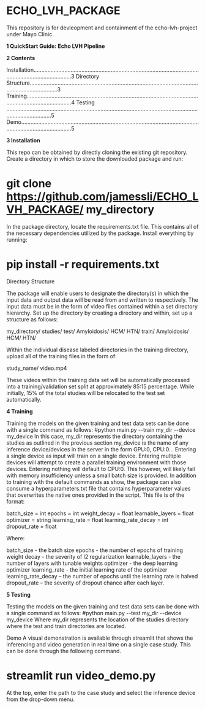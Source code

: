 # ECHO_LVH_PACKAGE
This repository is for devleopment and containment of the echo-lvh-project under Mayo Clinic.

**1 QuickStart Guide: Echo LVH Pipeline**

**2 Contents**

Installation.....................................................................................................................................................3
Directory Structure..............................................................................................................................................3
Training.........................................................................................................................................................4
Testing .........................................................................................................................................................5
Demo.............................................................................................................................................................5

**3 Installation**

This repo can be obtained by directly cloning the existing git repository. Create a directory in
which to store the downloaded package and run:
# git clone https://github.com/jamessli/ECHO_LVH_PACKAGE/ my_directory
In the package directory, locate the requirements.txt file. This contains all of the necessary
dependencies utilized by the package. Install everything by running:
# pip install -r requirements.txt

Directory Structure

The package will enable users to designate the directory(s) in which the input data and output data will be
read from and written to respectively. The input data must be in the form of video files contained within a
set directory hierarchy.
Set up the directory by creating a directory and within, set up a structure as follows:

my_directory/
  studies/
    test/
      Amyloidosis/
      HCM/
      HTN/
  train/
      Amyloidosis/
      HCM/
      HTN/
      
Within the individual disease labeled directories in the training directory, upload all of the training files in
the form of:

study_name/
  video.mp4

These videos within the training data set will be automatically processed into a training/validation set split
at approximately 85:15 percentage. While initially, 15% of the total studies will be relocated to the test set
automatically.

**4 Training**

Training the models on the given training and test data sets can be done with a single command as
follows:
#python main.py --train my_dir --device my_device
In this case, my_dir represents the directory containing the studies as outlined in the previous section
my_device is the name of any inference device/devices in the server in the form GPU:0, CPU:0…
Entering a single device as input will train on a single device. Entering multiple devices will attempt to
create a parallel training environment with those devices. Entering nothing will default to CPU:0. This
however, will likely fail with memory insufficiency unless a small batch size is provided.
In addition to training with the default commands as show, the package can also consume a
hyperparameters.txt file that contains hyperparameter values that overwrites the native ones provided in
the script. This file is of the format:

batch_size = int
epochs = int
weight_decay = float
learnable_layers = float
optimizer = string
learning_rate = float
learning_rate_decay = int
dropout_rate = float

Where:

batch_size - the batch size
epochs - the number of epochs of training
weight decay - the severity of l2 regularization
learnable_layers - the number of layers with tunable weights
optimizer - the deep learning optimizer
learning_rate - the initial learning rate of the optimizer
learning_rate_decay – the number of epochs until the learning rate is halved
dropout_rate – the severity of dropout chance after each layer.

**5 Testing**

Testing the models on the given training and test data sets can be done with a single command as follows:
#python main.py --test my_dir --device my_device
Where my_dir represents the location of the studies directory where the test and train directories are
located.

Demo
A visual demonstration is available through streamlit that shows the inferencing and video generation in
real time on a single case study. This can be done through the following command.
# streamlit run video_demo.py
At the top, enter the path to the case study and select the inference device from the drop-down menu.
